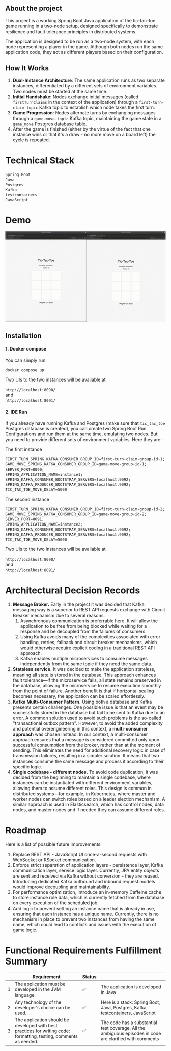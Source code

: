 
## About the project

This project is a working Spring Boot Java application of the tic-tac-toe game running in a two-node setup, designed specifically to demonstrate resilience and fault tolerance principles in distributed systems.

The application is designed to be run as a two-node system, with each node representing a player in the game. Although both nodes run the same application code, they act as different players based on their configuration.

## How It Works

1. **Dual-Instance Architecture**: The same application runs as two separate instances, differentiated by a different sets of environment variables. Two nodes must be started at the same time.
2. **Initial Handshake**: Nodes exchange initial messages (called `firstTurnClaims` in the context of the application) through a `first-turn-claim-topic` Kafka topic to establish which node takes the first turn.
3. **Game Progression**: Nodes alternate turns by exchanging messages through a `game-move-topic` Kafka topic, maintaining the game state in a `game_move` Postgres database table.
4. After the game is finished (either by the virtue of the fact that one instance wins or that it's a draw - no more move on a board left) the cycle is repeated.

# Technical Stack

    Spring Boot
    Java 
    Postgres
    Kafka
    testcontainers
    JavaScript


# Demo

![me](https://github.com/patterns-vault/tic-tac-toe/blob/master/gif_demo.gif)

## Installation

#### 1. Docker compose

You can simply run:

```shell  
docker compose up
```  

Two UIs to the two instances will be available at

`http://localhost:8090/`  
and  
`http://localhost:8091/`

#### 2. IDE Run

If you already have running Kafka and Postgres (make sure that `tic_tac_toe` Postgres database is created), you can create two Spring Boot Run Configurations and run them at the same time, emulating two nodes. But you need to provide different sets of environment variables. Here they are:

The first instance

```env vars  
FIRST_TURN_SPRING_KAFKA_CONSUMER_GROUP_ID=first-turn-claim-group-id-1;  
GAME_MOVE_SPRING_KAFKA_CONSUMER_GROUP_ID=game-move-group-id-1;  
SERVER_PORT=8090;  
SPRING_APPLICATION_NAME=instance1;  
SPRING_KAFKA_CONSUMER_BOOTSTRAP_SERVERS=localhost:9092;  
SPRING_KAFKA_PRODUCER_BOOTSTRAP_SERVERS=localhost:9092;  
TIC_TAC_TOE_MOVE_DELAY=5000  
```  

The second instance

```env vars  
FIRST_TURN_SPRING_KAFKA_CONSUMER_GROUP_ID=first-turn-claim-group-id-2;  
GAME_MOVE_SPRING_KAFKA_CONSUMER_GROUP_ID=game-move-group-id-2;  
SERVER_PORT=8091;  
SPRING_APPLICATION_NAME=instance2;  
SPRING_KAFKA_CONSUMER_BOOTSTRAP_SERVERS=localhost:9092;  
SPRING_KAFKA_PRODUCER_BOOTSTRAP_SERVERS=localhost:9092;  
TIC_TAC_TOE_MOVE_DELAY=5000  
```

Two UIs to the two instances will be available at

`http://localhost:8090/`  
and  
`http://localhost:8091/`

# Architectural Decision Records

1. **Message Broker.** Early in the project it was decided that Kafka messaging way is a superior to REST API requests exchange with Circuit Breaker mechanism due to several reasons.
    1. Asynchronous communication is preferrable here. It will allow the application to be free from being blocked while waiting for a response and be decoupled from the failures of consumers.
    2. Using Kafka avoids many of the complexities associated with error handling, retries, fallback and  circuit breaker mechanisms, which would otherwise require explicit coding in a traditional REST API approach.
    3. Kafka enables multiple microservices to consume messages independently from the same topic if they need the same data.
2. **Stateless service.** It was decided to make the application stateless, meaning all state is stored in the database. This approach enhances fault tolerance—if the microservice fails, all state remains preserved in the database, allowing the microservice to resume execution smoothly from the point of failure. Another benefit is that if horizontal scaling becomes necessary, the application can be scaled effortlessly.
3. **Kafka Multi-Consumer Pattern.** Using both a database and Kafka presents certain challenges. One possible issue is that an event may be successfully stored in the database but fail to be sent to Kafka due to an error. A common solution used to avoid such problems is the so-called "transactional outbox pattern". However, to avoid the added complexity and potential overengineering in this context, a **multi-consumer approach** was chosen instead. In our context, a multi-consumer approach ensures that a message is considered committed only upon successful consumption from the broker, rather than at the moment of sending. This eliminates the need for additional recovery logic in case of transmission failures, resulting in a simpler solution. It means that two instances consume the same message and process it according to their specific logic.
4. **Single codebase - different nodes.** To avoid code duplication, it was decided from the beginning to maintain a single codebase, where instances can be instantiated with different environment variables, allowing them to assume different roles. This design is common in distributed systems—for example, in Kubernetes, where master and worker nodes can switch roles based on a leader election mechanism. A similar approach is used in Elasticsearch, which has control nodes, data nodes, and master nodes and if needed they can assume different roles.

# Roadmap

Here is a list of possible future improvements:

1. Replace REST API - JavaScript UI once-a-second requests with WebSocket or RSocket communication.
2. Enforce strict separation of application layers - persistence layer, Kafka communication layer, service logic layer. Currently, JPA entity objects are sent and received via Kafka without conversion - they are reused. Introducing dedicated Kafka outbound and inbound request models would improve decoupling and maintainability.
3. For performance optimization, introduce an in-memory Caffeine cache to store instance role data, which is currently fetched from the database on every execution of the scheduled job.
4. Add logic to prevent setting an instance name that is already in use, ensuring that each instance has a unique name. Currently, there is no mechanism in place to prevent two instances from having the same name, which could lead to conflicts and issues with the execution of game logic.

# Functional Requirements Fulfillment Summary


|     | Requirement                                                                                                        | Status |                                                                                                          |
| --- | ------------------------------------------------------------------------------------------------------------------ | ------ | -------------------------------------------------------------------------------------------------------- |
| 1   | The application must be developed in the JVM language.                                                             | ✅      | The application is developed in Java                                                                     |
| 2   | Any technology of the developer's choice can be used.                                                              | ✅      | Here is a stack: Spring Boot, Java, Postgres, Kafka, testcontainers, JavaScript                          |
| 3   | The application should be developed with best practices for writing code: formatting, testing, comments as needed. | ✅      | The code has a substantial test coverage. All the ambiguous episodes in code are clarified with comments |
